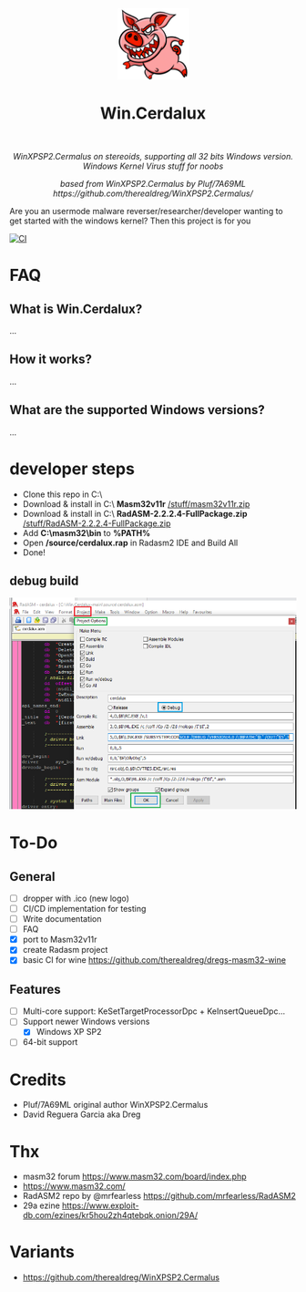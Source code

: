 <div align="center">
  <img width="125px" src="assets/logo.png" />
  <h1>Win.Cerdalux</h1>
  <br/>
  <p><i>WinXPSP2.Cermalus on stereoids, supporting all 32 bits Windows version. Windows Kernel Virus stuff for noobs</i></p>
  <p><i>based from WinXPSP2.Cermalus by Pluf/7A69ML https://github.com/therealdreg/WinXPSP2.Cermalus/</i></p>
</div>

Are you an usermode malware reverser/researcher/developer wanting to get started with the windows kernel? Then this project is for you

[![CI](https://github.com/therealdreg/Win.Cerdalux/actions/workflows/cerdalux.yml/badge.svg)](https://github.com/therealdreg/Win.Cerdalux/actions/workflows/cerdalux.yml)

# FAQ

## What is Win.Cerdalux?

...

## How it works?

...

##  What are the supported Windows versions?

...

# developer steps

- Clone this repo in C:\
- Download & install in C:\ **Masm32v11r** [/stuff/masm32v11r.zip](/stuff/masm32v11r.zip)
- Download & install in C:\ **RadASM-2.2.2.4-FullPackage.zip** [/stuff/RadASM-2.2.2.4-FullPackage.zip](/stuff/RadASM-2.2.2.4-FullPackage.zip)
- Add **C:\masm32\bin** to **%PATH%**
- Open **/source/cerdalux.rap** in Radasm2 IDE and Build All
- Done!

## debug build

![radasmdebugbuild](assets/radasmdebugbuild.png)

# To-Do

## General

- [ ] dropper with .ico (new logo)
- [ ] CI/CD implementation for testing
- [ ] Write documentation
- [ ] FAQ
- [x] port to Masm32v11r
- [x] create Radasm project
- [x] basic CI for wine https://github.com/therealdreg/dregs-masm32-wine

## Features

- [ ] Multi-core support: KeSetTargetProcessorDpc + KeInsertQueueDpc...
- [ ] Support newer Windows versions
    - [x] Windows XP SP2
- [ ] 64-bit support

# Credits

- Pluf/7A69ML original author WinXPSP2.Cermalus
- David Reguera Garcia aka Dreg

# Thx

- masm32 forum https://www.masm32.com/board/index.php
- https://www.masm32.com/
- RadASM2 repo by @mrfearless https://github.com/mrfearless/RadASM2
- 29a ezine https://www.exploit-db.com/ezines/kr5hou2zh4qtebqk.onion/29A/

# Variants

- https://github.com/therealdreg/WinXPSP2.Cermalus
